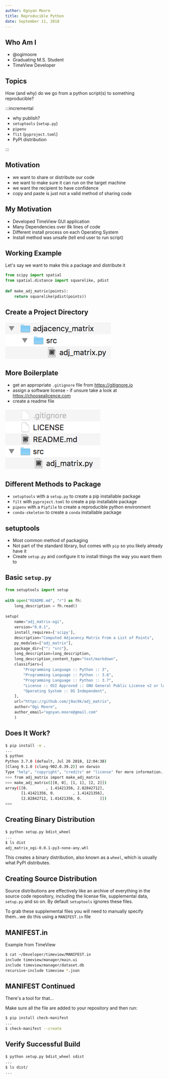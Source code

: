 ```yaml
---
author: Ognyan Moore
title: Reproducible Python
date: September 11, 2018
---
```

## Who Am I

* @ogimoore
* Graduating M.S. Student
* TimeView Developer

## Topics

How (and why) do we go from a python script(s) to something reproducible?

:::incremental

* why publish?
* `setuptools` (`setup.py`)
* `pipenv`
* `flit` (`pyproject.toml`)
* PyPI distribution

:::

## Motivation

* we want to share or distribute our code
* we want to make sure it can run on the target machine
* we want the recipient to have confidence
* copy and paste is just not a valid method of sharing code

## My Motivation

* Developed TimeView GUI application
* Many Dependencies over 8k lines of code
* Different install process on each Operating System
* Install method was unsafe (tell end user to run script)

## Working Example

Let's say we want to make this a package and distribute it

```python
from scipy import spatial
from spatial.distance import squarelike, pdist

def make_adj_matrix(points):
    return squarelike(pdist(points))
```

## Create a Project Directory

![Create Source Directory](./images/basic_file.png "Creating Source Directory")

## More Boilerplate

* get an appropriate `.gitignore` file from https://gitignore.io
* assign a software license - if unsure take a look at https://choosealicence.com
* create a readme file

![More Boilerplate](./images/more_boilerplate.png "Adding More Boilerplate")

## Different Methods to Package

* `setuptools` with a `setup.py` to create a pip installable package
* `filt` with `pyproject.toml` to create a pip installable package
* `pipenv` with a `Pipfile` to create a reproducible python environment
* `conda-skeleton` to create a `conda` installable package

## setuptools

* Most common method of packaging
* Not part of the standard library, but comes with `pip` so you likely already have it
* Create `setup.py` and configure it to install things the way you want them to

## Basic `setup.py`

```python
from setuptools import setup

with open("README.md", "r") as fh:
    long_description = fh.read()

setup(
    name="adj_matrix-ogi",
    version="0.0.1",
    install_requires=['scipy'],
    description="Computed Adjacency Matrix From a List of Points",
    py_modules=["adj_matrix"],
    package_dir={"": "src"},
    long_description=long_description,
    long_description_content_type="text/markdown",
    classifiers=[
        "Programming Language :: Python :: 3",
        "Programming Language :: Python :: 3.6",
        "Programming Language :: Python :: 3.7",
        "License :: OSI Approved :: GNU General Public License v2 or later (GPLv2+)",
        "Operating System :: OS Independent",
    ],
    url="https://github.com/j9ac9k/adj_matrix",
    author="Ogi Moore",
    author_email="ognyan.moore@gmail.com"
    )
```

## Does It Work?

```bash
$ pip install -e .
...
$ python
Python 3.7.0 (default, Jul 26 2018, 12:04:38)
[Clang 9.1.0 (clang-902.0.39.2)] on darwin
Type "help", "copyright", "credits" or "license" for more information.
>>> from adj_matrix import make_adj_matrix
>>> make_adj_matrix([[0, 0], [1, 1], [2, 2]])
array([[0.        , 1.41421356, 2.82842712],
       [1.41421356, 0.        , 1.41421356],
       [2.82842712, 1.41421356, 0.        ]])
>>>
```

## Creating Binary Distribution

```bash
$ python setup.py bdist_wheel
...
$ ls dist
adj_matrix_ogi-0.0.1-py3-none-any.whl
```

This creates a binary distribution, also known as a `wheel`, which is usually what PyPI distributes.

## Creating Source Distribution

Source distributions are effectively like an archive of everything in the source code repository, including the license file, supplemental data, `setup.py` and so on.  By default `setuptools` ignores these files.

To grab these supplemental files you will need to manually specify them...we do this using a `MANIFEST.in` file

## MANIFEST.in

Example from TimeView

```bash
$ cat ~/Developer/timeview/MANIFEST.in
include timeview/manager/main.ui
include timeview/manager/dataset.db
recursive-include timeview *.json
```

## MANIFEST Continued

There's a tool for that... 

Make sure all the file are added to your repository and then run:

```bash
$ pip install check-manifest
...
$ check-manifest --create
```

## Verify Successful Build

```bash
$ python setup.py bdist_wheel sdist
...
$ ls dist/
...
```